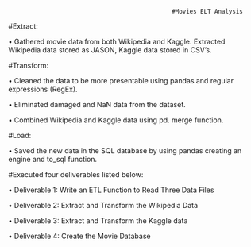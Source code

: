 
                                                  #Movies ELT Analysis 
                                                  
#Extract:

•	Gathered movie data from both Wikipedia and Kaggle. Extracted Wikipedia data stored as JASON, Kaggle data stored in CSV’s.

#Transform:

•	Cleaned the data to be more presentable using pandas and regular expressions (RegEx).

•	Eliminated damaged and NaN data from the dataset.

•	Combined Wikipedia and Kaggle data using pd. merge function.

#Load:

•	Saved the new data in the SQL database by using pandas creating an engine and to_sql function.

#Executed four deliverables listed below:

•	Deliverable 1: Write an ETL Function to Read Three Data Files

•	Deliverable 2: Extract and Transform the Wikipedia Data

•	Deliverable 3: Extract and Transform the Kaggle data

•	Deliverable 4: Create the Movie Database
